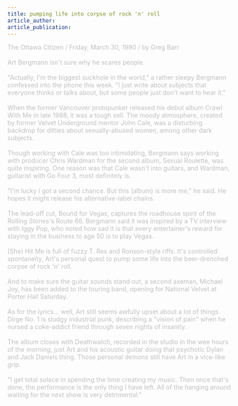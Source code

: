 ```yaml
---
title: pumping life into corpse of rock 'n' roll
article_author: 
article_publication: 
---
```

<span style="color: #c0c0c0">The Ottawa Citizen / Friday, March 30, 1990 / by Greg Barr<br /><br />Art Bergmann isn't sure why he scares people.<br /><br />&quot;Actually, I'm the biggest suckhole in the world,&quot; a rather sleepy Bergmann confessed into the phone this week. &quot;I just write about subjects that everyone thinks or talks about, but some people just don't want to hear it.&quot;<br /><br />When the former Vancouver protopunker released his debut album Crawl With Me in late 1988, it was a tough sell. The moody atmosphere, created by former Velvet Underground mentor John Cale, was a disturbing backdrop for ditties about sexually-abused women, among other dark subjects.<br /><br />Though working with Cale was too intimidating, Bergmann says working with producer Chris Wardman for the second album, Sexual Roulette, was quite inspiring. One reason was that Cale wasn't into guitars, and Wardman, guitarist with Go Four 3, most definitely is.<br /><br />&quot;I'm lucky I got a second chance. But this (album) is more me,&quot; he said. He hopes it might release his alternative-label chains.<br /><br />The lead-off cut, Bound for Vegas, captures the roadhouse spirit of the Rolling Stones's Route 66. Bergmann said it was inspired by a TV interview with Iggy Pop, who noted how sad it is that every entertainer's reward for staying in the business to age 50 is to play Vegas.<br /><br />(She) Hit Me is full of fuzzy T. Rex and Ronson-style riffs. It's controlled spontaneity, Art's personal quest to pump some life into the beer-drenched corpse of rock 'n' roll.<br /><br />And to make sure the guitar sounds stand out, a second axeman, Michael Joy, has been added to the touring band, opening for National Velvet at Porter Hall Saturday.<br /><br />As for the lyrics... well, Art still seems awfully upset about a lot of things. Dirge No. 1 is sludgy industrial punk, describing a &quot;vision of pain&quot; when he nursed a coke-addict friend through seven nights of insanity.<br /><br />The album closes with Deathwatch, recorded in the studio in the wee hours of the morning, just Art and his acoustic guitar doing that psychotic Dylan and Jack Daniels thing. Those personal demons still have Art in a vice-like grip.<br /><br />&quot;I get total solace in spending the time creating my music. Then once that's done, the performance is the only thing I have left. All of the hanging around waiting for the next show is very detrimental.&quot;<br /></span>

